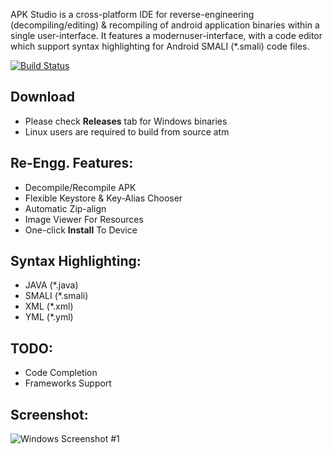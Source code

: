 APK Studio is a cross-platform IDE for reverse-engineering (decompiling/editing) & recompiling of android application binaries within a single user-interface. It features a modernuser-interface, with a code editor which support syntax highlighting for Android SMALI (*.smali) code files.

[![Build Status](https://travis-ci.org/vaibhavpandeyvpz/apkstudio.svg?branch=master)](https://travis-ci.org/vaibhavpandeyvpz/apkstudio)

Download
--------
-   Please check **Releases** tab for Windows binaries
-   Linux users are required to build from source atm

Re-Engg. Features:
---------------------------------
-   Decompile/Recompile APK
-   Flexible Keystore & Key-Alias Chooser
-   Automatic Zip-align
-   Image Viewer For Resources
-   One-click **Install** To Device

Syntax Highlighting:
----------------
-   JAVA (*.java)
-   SMALI (*.smali)
-   XML (*.xml)
-   YML (*.yml)

TODO:
-------------
-   Code Completion
-   Frameworks Support

Screenshot:
-------------
![Windows Screenshot #1](https://raw.githubusercontent.com/vaibhavpandeyvpz/apkstudio/master/screenshots/1.png "Windows Screenshot #1")
